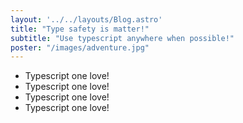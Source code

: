 ```yaml
---
layout: '../../layouts/Blog.astro'
title: "Type safety is matter!"
subtitle: "Use typescript anywhere when possible!"
poster: "/images/adventure.jpg"
---
```


- Typescript one love!
- Typescript one love!
- Typescript one love!
- Typescript one love!